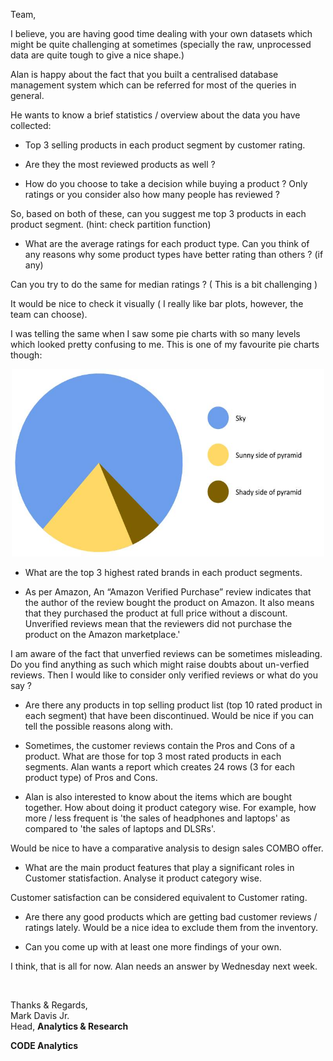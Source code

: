 Team,

I believe, you are having good time dealing with your own datasets which might be quite challenging at sometimes (specially the raw, unprocessed data are quite tough to give a nice shape.)

Alan is happy about the fact that you built a centralised database management system which can be referred for most of the queries in general. 

He wants to know a brief statistics / overview about the data you have collected:


* Top 3 selling products in each product segment by customer rating.  

* Are they the most reviewed products as well ? 

* How do you choose to take a decision while buying a product ? Only ratings or you consider also how many people has reviewed ?

So, based on both of these, can you suggest me top 3 products in each product segment. (hint: check partition function)

* What are the average ratings for each product type. Can you think of any reasons why some product types have better rating than others ? (if any)

Can you try to do the same for median ratings ? ( This is a bit challenging )

It would be nice to check it visually ( I really like bar plots, however, the team can choose). 

I was telling the same when I saw some pie charts with so many levels which looked pretty confusing to me. This is one of my favourite pie charts though:

<p align="center">
  <img  width="500" height="300" src="../images/pie_chart.jpg">
</p>



* What are the top 3 highest rated brands in each product segments. 

* As per Amazon, An “Amazon Verified Purchase” review indicates that the author of the review bought the product on Amazon. It also means that they purchased the product at full price without a discount. Unverified reviews mean that the reviewers did not purchase the product on the Amazon marketplace.'

I am aware of the fact that unverfied reviews can be sometimes misleading. Do you find anything as such which might raise doubts about un-verfied reviews. Then I would like to consider only verified reviews or what do you say ?

* Are there any products in top selling product list (top 10 rated product in each segment) that have been discontinued. Would be nice if you can tell the possible reasons along with.

* Sometimes, the customer reviews contain the Pros and Cons of a product. What are those for top 3 most rated products in each segments. Alan wants a report which creates 24 rows (3 for each product type) of Pros and Cons.

* Alan is also interested to know about the items which are bought together. How about doing it product category wise. For example, how more / less frequent is 'the sales of headphones and laptops' as compared to 'the sales of laptops and DLSRs'.

Would be nice to have a comparative analysis to design sales COMBO offer.

* What are the main product features that play a significant roles in Customer statisfaction. Analyse it product category wise.

Customer satisfaction can be considered equivalent to Customer rating.

* Are there any good products which are getting bad customer reviews / ratings lately. Would be a nice idea to exclude them from the inventory.

* Can you come up with at least one more findings of your own.


I think, that is all for now. Alan needs an answer by Wednesday next week.



<br>

Thanks & Regards,\
Mark Davis Jr.\
Head, **Analytics & Research**

**CODE Analytics**

